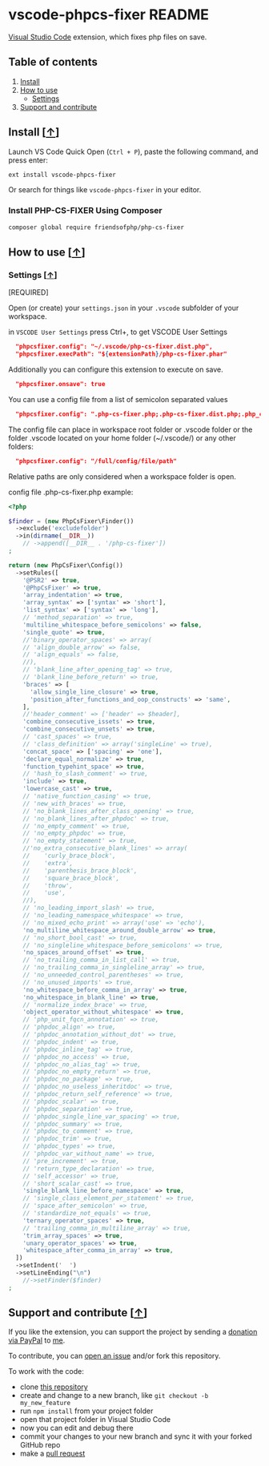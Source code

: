# vscode-phpcs-fixer README

[Visual Studio Code](https://code.visualstudio.com) extension, which fixes php files on save.

## Table of contents

1. [Install](#install)
2. [How to use](#how-to-use)
   * [Settings](#settings)
3. [Support and contribute](#support-and-contribute)

## Install [[&uarr;](#table-of-contents)]

Launch VS Code Quick Open (`Ctrl + P`), paste the following command, and press enter:

```bash
ext install vscode-phpcs-fixer
```

Or search for things like `vscode-phpcs-fixer` in your editor.

### Install PHP-CS-FIXER Using Composer

```bash
composer global require friendsofphp/php-cs-fixer
```

## How to use [[&uarr;](#table-of-contents)]

### Settings [[&uarr;](#how-to-use-)]
[REQUIRED]

Open (or create) your `settings.json` in your `.vscode` subfolder of your workspace.

in `VSCODE User Settings` press Ctrl+, to get VSCODE User Settings

``` json
  "phpcsfixer.config": "~/.vscode/php-cs-fixer.dist.php",
  "phpcsfixer.execPath": "${extensionPath}/php-cs-fixer.phar"
```

Additionally you can configure this extension to execute on save.

```JSON
  "phpcsfixer.onsave": true
```

You can use a config file from a list of semicolon separated values

```JSON
  "phpcsfixer.config": ".php-cs-fixer.php;.php-cs-fixer.dist.php;.php_cs;.php_cs.dist;~/.vscode/.php-cs-fixer.php;~/.vscode/php-cs-fixer.dist.php"
```

The config file can place in workspace root folder or .vscode folder or the folder .vscode located on your home folder (~/.vscode/) or any other folders:

```JSON
  "phpcsfixer.config": "/full/config/file/path"
```

Relative paths are only considered when a workspace folder is open.

config file .php-cs-fixer.php example:

```php
<?php

$finder = (new PhpCsFixer\Finder())
  ->exclude('excludefolder')
  ->in(dirname(__DIR__))
    // ->append([__DIR__ . '/php-cs-fixer'])
;

return (new PhpCsFixer\Config())
  ->setRules([
    '@PSR2' => true,
    '@PhpCsFixer' => true,
    'array_indentation' => true,
    'array_syntax' => ['syntax' => 'short'],
    'list_syntax' => ['syntax' => 'long'],
    // 'method_separation' => true,
    'multiline_whitespace_before_semicolons' => false,
    'single_quote' => true,
    //'binary_operator_spaces' => array(
    // 'align_double_arrow' => false,
    // 'align_equals' => false,
    //),
    // 'blank_line_after_opening_tag' => true,
    // 'blank_line_before_return' => true,
    'braces' => [
      'allow_single_line_closure' => true,
      'position_after_functions_and_oop_constructs' => 'same',
    ],
    //'header_comment' => ['header' => $header],
    'combine_consecutive_issets' => true,
    'combine_consecutive_unsets' => true,
    // 'cast_spaces' => true,
    // 'class_definition' => array('singleLine' => true),
    'concat_space' => ['spacing' => 'one'],
    'declare_equal_normalize' => true,
    'function_typehint_space' => true,
    // 'hash_to_slash_comment' => true,
    'include' => true,
    'lowercase_cast' => true,
    // 'native_function_casing' => true,
    // 'new_with_braces' => true,
    // 'no_blank_lines_after_class_opening' => true,
    // 'no_blank_lines_after_phpdoc' => true,
    // 'no_empty_comment' => true,
    // 'no_empty_phpdoc' => true,
    // 'no_empty_statement' => true,
    //'no_extra_consecutive_blank_lines' => array(
    //    'curly_brace_block',
    //    'extra',
    //    'parenthesis_brace_block',
    //    'square_brace_block',
    //    'throw',
    //    'use',
    //),
    // 'no_leading_import_slash' => true,
    // 'no_leading_namespace_whitespace' => true,
    // 'no_mixed_echo_print' => array('use' => 'echo'),
    'no_multiline_whitespace_around_double_arrow' => true,
    // 'no_short_bool_cast' => true,
    // 'no_singleline_whitespace_before_semicolons' => true,
    'no_spaces_around_offset' => true,
    // 'no_trailing_comma_in_list_call' => true,
    // 'no_trailing_comma_in_singleline_array' => true,
    // 'no_unneeded_control_parentheses' => true,
    // 'no_unused_imports' => true,
    'no_whitespace_before_comma_in_array' => true,
    'no_whitespace_in_blank_line' => true,
    // 'normalize_index_brace' => true,
    'object_operator_without_whitespace' => true,
    // 'php_unit_fqcn_annotation' => true,
    // 'phpdoc_align' => true,
    // 'phpdoc_annotation_without_dot' => true,
    // 'phpdoc_indent' => true,
    // 'phpdoc_inline_tag' => true,
    // 'phpdoc_no_access' => true,
    // 'phpdoc_no_alias_tag' => true,
    // 'phpdoc_no_empty_return' => true,
    // 'phpdoc_no_package' => true,
    // 'phpdoc_no_useless_inheritdoc' => true,
    // 'phpdoc_return_self_reference' => true,
    // 'phpdoc_scalar' => true,
    // 'phpdoc_separation' => true,
    // 'phpdoc_single_line_var_spacing' => true,
    // 'phpdoc_summary' => true,
    // 'phpdoc_to_comment' => true,
    // 'phpdoc_trim' => true,
    // 'phpdoc_types' => true,
    // 'phpdoc_var_without_name' => true,
    // 'pre_increment' => true,
    // 'return_type_declaration' => true,
    // 'self_accessor' => true,
    // 'short_scalar_cast' => true,
    'single_blank_line_before_namespace' => true,
    // 'single_class_element_per_statement' => true,
    // 'space_after_semicolon' => true,
    // 'standardize_not_equals' => true,
    'ternary_operator_spaces' => true,
    // 'trailing_comma_in_multiline_array' => true,
    'trim_array_spaces' => true,
    'unary_operator_spaces' => true,
    'whitespace_after_comma_in_array' => true,
  ])
  ->setIndent('  ')
  ->setLineEnding("\n")
    //->setFinder($finder)
;

```

## Support and contribute [[&uarr;](#table-of-contents)]

If you like the extension, you can support the project by sending a [donation via PayPal](https://paypal.me/satiromarra) to [me](https://github.com/satiromarra).

To contribute, you can [open an issue](https://github.com/satiromarra/vscode-phpcs-fixer/issues) and/or fork this repository.

To work with the code:

* clone [this repository](https://github.com/satiromarra/vscode-phpcs-fixer)
* create and change to a new branch, like `git checkout -b my_new_feature`
* run `npm install` from your project folder
* open that project folder in Visual Studio Code
* now you can edit and debug there
* commit your changes to your new branch and sync it with your forked GitHub repo
* make a [pull request](https://github.com/satiromarra/vscode-phpcs-fixer/pulls)
